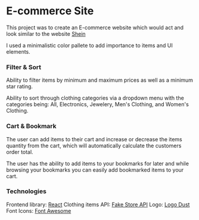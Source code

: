 # E-commerce Site

This project was to create an E-commerce website which would act and look
similar to the website [Shein](https://ca.shein.com/)

I used a minimalistic color pallete to add importance to items and UI
elements.

### Filter & Sort

Ability to filter items by minimum and maximum prices as well as a minimum star rating.

Ability to sort through clothing categories via a dropdown menu with the categories being: All, Electronics, Jewelery, Men's Clothing, and Women's Clothing.

### Cart & Bookmark

The user can add items to their cart and increase or decrease the items quantity from the cart, which will automatically calculate the customers order total.

The user has the ability to add items to your bookmarks for later and while browsing your bookmarks you can easily add bookmarked items to your cart.

### Technologies

Frontend library: [React](https://reactjs.org/)
Clothing items API: [Fake Store API](https://fakestoreapi.com/)
Logo: [Logo Dust](https://logodust.com/)
Font Icons: [Font Awesome](https://fontawesome.com/)
